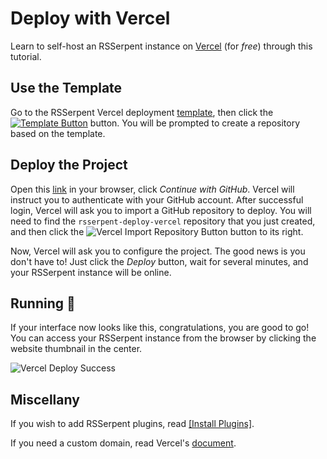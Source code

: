 # Deploy with Vercel

Learn to self-host an RSSerpent instance on [Vercel](https://vercel.com) (for *free*) through this tutorial.

## Use the Template

Go to the RSSerpent Vercel deployment [template](https://github.com/RSSerpent/rsserpent-deploy-vercel), then click the [![Template Button](https://cdn.jsdelivr.net/gh/rsserpent/asset@latest/template-button.png)](https://github.com/RSSerpent/rsserpent-deploy-vercel/generate) button. You will be prompted to create a repository based on the template.

## Deploy the Project

Open this [link](https://vercel.com/new) in your browser, click *Continue with GitHub*. Vercel will instruct you to authenticate with your GitHub account. After successful login, Vercel will ask you to import a GitHub repository to deploy. You will need to find the `rsserpent-deploy-vercel` repository that you just created, and then click the ![Vercel Import Repository Button](https://cdn.jsdelivr.net/gh/rsserpent/asset@latest/vercel-import-repo-button.png) button to its right.

Now, Vercel will ask you to configure the project. The good news is you don't have to! Just click the *Deploy* button, wait for several minutes, and your RSSerpent instance will be online.

## Running 🎉

If your interface now looks like this, congratulations, you are good to go! You can access your RSSerpent instance from the browser by clicking the website thumbnail in the center.

![Vercel Deploy Success](https://cdn.jsdelivr.net/gh/rsserpent/asset@latest/vercel-deploy-success.png)

## Miscellany

If you wish to add RSSerpent plugins, read [[Install Plugins]](plugin.md).

If you need a custom domain, read Vercel's [document](https://vercel.com/docs/concepts/projects/custom-domains).
